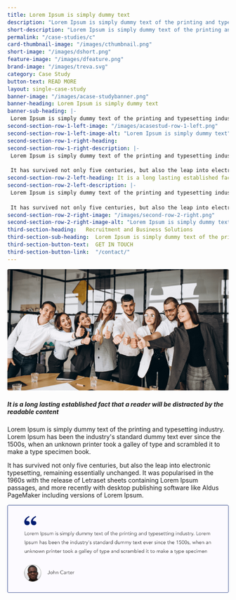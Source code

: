 ```yaml
---
title: Lorem Ipsum is simply dummy text 
description: "Lorem Ipsum is simply dummy text of the printing and typesetting industry. Lorem Ipsum has been the industry's standard dummy text ever since the 1500s, when an unknown printer took a galley of type and scrambled it to make a type specimen book."
short-description: "Lorem Ipsum is simply dummy text of the printing and typesetting industry. Lorem Ipsum has been the industry's s"
permalink: "/case-studies/c"
card-thumbnail-image: "/images/cthumbnail.png"
short-image: "/images/dshort.png"
feature-image: "/images/dfeature.png"
brand-image: "/images/treva.svg"
category: Case Study
button-text: READ MORE
layout: single-case-study
banner-image: "/images/acase-studybanner.png"
banner-heading: Lorem Ipsum is simply dummy text
banner-sub-heading: |-
 Lorem Ipsum is simply dummy text of the printing and typesetting industry. Lorem Ipsum has been the industry's standard dummy text ever since the 1500s, when an unknown printer took a galley of type and scrambled it to make a type specimen book.  
second-section-row-1-left-image: "/images/acasestud-row-1-left.png"
second-section-row-1-left-image-alt: "Lorem Ipsum is simply dummy text"
second-section-row-1-right-heading:
second-section-row-1-right-description: |-
 Lorem Ipsum is simply dummy text of the printing and typesetting industry. Lorem Ipsum has been the industry's standard dummy text ever since the 1500s, when an unknown printer took a galley of type and scrambled it to make a type specimen book. 

 It has survived not only five centuries, but also the leap into electronic typesetting, remaining essentially unchanged. It was popularised in the 1960s with the release of Letraset sheets containing Lorem Ipsum passages, and more recently with desktop publishing software like Aldus PageMaker including versions of Lorem Ipsum.
second-section-row-2-left-heading: It is a long lasting established fact that a reader will be distracted 
second-section-row-2-left-description: |-
 Lorem Ipsum is simply dummy text of the printing and typesetting industry. Lorem Ipsum has been the industry's standard dummy text ever since the 1500s, when an unknown printer took a galley of type and scrambled it to make a type specimen book. 

 It has survived not only five centuries, but also the leap into electronic typesetting, remaining essentially unchanged. It was popularised in the 1960s with the release of Letraset sheets containing Lorem Ipsum passages, and more recently with desktop publishing software like Aldus PageMaker including versions of Lorem Ipsum.
second-section-row-2-right-image: "/images/second-row-2-right.png"
second-section-row-2-right-image-alt: "Lorem Ipsum is simply dummy text"  
third-section-heading:   Recruitment and Business Solutions  
third-section-sub-heading:  Lorem Ipsum is simply dummy text of the printing and typesetting industry.
third-section-button-text:  GET IN TOUCH
third-section-button-link:  "/contact/" 
---
```

![feature image](/images/acasetudy-post.png)
##### It is a long lasting established fact that a reader will be distracted by the readable content 
Lorem Ipsum is simply dummy text of the printing and typesetting industry. Lorem Ipsum has been the industry's standard dummy text ever since the 1500s, when an unknown printer took a galley of type and scrambled it to make a type specimen book. 

It has survived not only five centuries, but also the leap into electronic typesetting, remaining essentially unchanged. It was popularised in the 1960s with the release of Letraset sheets containing Lorem Ipsum passages, and more recently with desktop publishing software like Aldus PageMaker including versions of Lorem Ipsum.

![where does it come from](/images/jhon-carter-blog.png)
